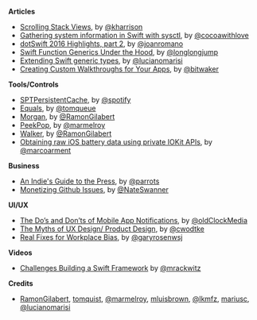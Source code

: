 **Articles**

* [Scrolling Stack Views](http://useyourloaf.com/blog/scrolling-stack-views/), by [@kharrison](https://twitter.com/kharrison)
* [Gathering system information in Swift with sysctl](http://www.cocoawithlove.com/blog/2016/03/08/swift-wrapper-for-sysctl.html), by [@cocoawithlove](https://twitter.com/cocoawithlove)
* [dotSwift 2016 Highlights, part 2](https://medium.com/swift-programming/dotswift-2016-highlights-part-2-f2dc0f091106), by [@joanromano](https://twitter.com/joanromano)
* [Swift Function Generics Under the Hood](https://medium.com/@lljump/swift-function-generics-under-the-hood-5da1320766b8), by [@longlongjump](https://twitter.com/longlongjump)
* [Extending Swift generic types](http://www.marisibrothers.com/2016/03/extending-swift-generic-types.html), by [@lucianomarisi](https://twitter.com/lucianomarisi)
* [Creating Custom Walkthroughs for Your Apps](http://www.thinkandbuild.it/creating-custom-walkthroughs-for-your-apps/), by [@bitwaker](https://twitter.com/bitwaker)

**Tools/Controls**

* [SPTPersistentCache](https://github.com/spotify/SPTPersistentCache), by [@spotify](https://github.com/spotify)
* [Equals](https://github.com/tomquist/Equals), by [@tomqueue](https://twitter.com/tomqueue)
* [Morgan](https://github.com/RamonGilabert/Morgan), by [@RamonGilabert](https://twitter.com/RamonGilabert)
* [PeekPop](https://github.com/marmelroy/PeekPop), by [@marmelroy](https://twitter.com/marmelroy)
* [Walker](https://github.com/RamonGilabert/Walker), by [@RamonGilabert](https://twitter.com/RamonGilabert)
* [Obtaining raw iOS battery data using private IOKit APIs](https://gist.github.com/marcoarment/92d58159943240d6ba47), by [@marcoarment](https://twitter.com/marcoarment)

**Business**

* [An Indie's Guide to the Press](http://blog.curtisherbert.com/an-indies-guide-to-the-press/), by [@parrots](https://twitter.com/parrots)
* [Monetizing Github Issues](http://thenextweb.com/dd/2016/03/14/codemill-monetizing-github-issues-pull-requests-freelance-developers/), by [@NateSwanner](https://twitter.com/NateSwanner)

**UI/UX**

* [The Do’s and Don’ts of Mobile App Notifications](https://blog.prototypr.io/the-do-s-and-don-ts-of-mobile-app-notifications-7252241b418#.81rense88), by [@oldClockMedia](https://twitter.com/oldClockMedia)
* [The Myths of UX Design/ Product Design](https://medium.com/@cwodtke/the-myths-of-ux-design-product-design-whatever-they-call-it-this-week-ef37a39cac6b#.ht8scc9vz), by [@cwodtke](https://twitter.com/cwodtke)
* [Real Fixes for Workplace Bias](http://www.wsj.com/articles/real-fixes-for-workplace-bias-1457713338), by [@garyrosenwsj](https://twitter.com/garyrosenwsj)

**Videos**

* [Challenges Building a Swift Framework](https://realm.io/news/marius-rackwitz-challenges-building-swift-framework/) by [@mrackwitz](https://twitter.com/mrackwitz)

**Credits**

* [RamonGilabert](https://github.com/RamonGilabert), [tomquist](https://github.com/tomquist), [@marmelroy](https://github.com/marmelroy), [mluisbrown](https://github.com/mluisbrown), [@lkmfz](https://github.com/lkfmz), [mariusc](https://github.com/mariusc), [@lucianomarisi](https://github.com/lucianomarisi)
